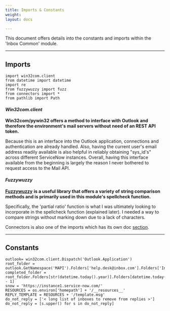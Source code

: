 ```yaml
---
title: Imports & Constants
weight: 
layout: docs

---
```

This document offers details into the constants and imports within the 'Inbox Common' module.

<hr />

## Imports

    import win32com.client
    from datetime import datetime
    import re
    from fuzzywuzzy import fuzz
    from connectors import *
    from pathlib import Path

#### **_Win32com.client_** 

**Win32com/pywin32 offers a method to interface with Outlook and therefore the environment's mail servers without need of an REST API token.**

Because this is an interface into the Outlook application, connections and authentication are already handled. Also, having the current user's email address readily available is also helpful in reliably obtaining "sys_id's" across different ServiceNow instances. Overall, having this interface available from the beginning is largely the reason I never bothered to request access to the Mail API. 

#### **_Fuzzywuzzy_**

[**Fuzzywuzzy**](https://pypi.org/project/fuzzywuzzy/0.3.0/) **is a useful library that offers a variety of string comparison methods and is primarily used in this module's spellcheck function.**

Specifically, the 'partial ratio' function is what I was ultimately looking to incorporate in the spellcheck function (explained later). I needed a way to compare strings without marking down due to a lack of characters.

Connectors is also one of the imports which has its own doc [section](https://3flqfei0stazaa.instant.forestry.io/docs/connectors/).

<hr />

## Constants

    outlook= win32com.client.Dispatch('Outlook.Application')
    root_folder = outlook.GetNamespace('MAPI').Folders['help.desk@inbox.com'].Folders['Inbox']
    completed_folder = root_folder.Folders[str(datetime.today().year)].Folders[datetime.today().month - 1]
    snow = 'https://instance1.service-now.com/'
    RESOURCES = os.environ['homepath'] + '/__resources__'
    REPLY_TEMPLATE = RESOURCES + '/template.msg'
    do_not_reply = ['< long list of inboxes to remove from replies >']
    do_not_reply = [s.upper() for s in do_not_reply]